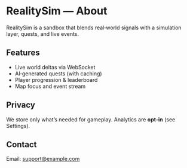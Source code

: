 # RealitySim — About

RealitySim is a sandbox that blends real‑world signals with a simulation layer, quests, and live events.

## Features
- Live world deltas via WebSocket
- AI‑generated quests (with caching)
- Player progression & leaderboard
- Map focus and event stream

## Privacy
We store only what’s needed for gameplay. Analytics are **opt‑in** (see Settings).

## Contact
Email: support@example.com
